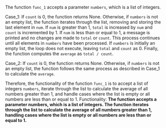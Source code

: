 The function `func_1` accepts a parameter `numbers`, which is a list of integers. 

Case_1: If `count` is 0, the function returns None. Otherwise, if `numbers` is not an empty list, the function iterates through the list, removing and storing the last element in `num`. If `num` is greater than 1, `total` is increased by `num` and `count` is incremented by 1. If `num` is less than or equal to 1, a message is printed and no changes are made to `total` or `count`. This process continues until all elements in `numbers` have been processed. If `numbers` is initially an empty list, the loop does not execute, leaving `total` and `count` as 0. Finally, the function computes the `average` as `total / count`.

Case_2: If `count` is 0, the function returns None. Otherwise, if `numbers` is not an empty list, the function follows the same process as described in Case_1 to calculate the `average`.

Therefore, the functionality of the function `func_1` is to accept a list of integers `numbers`, iterate through the list to calculate the average of all numbers greater than 1, and handle cases where the list is empty or all numbers are less than or equal to 1.
Functionality: **The function accepts a parameter numbers, which is a list of integers. The function iterates through the list to calculate the average of all numbers greater than 1, handling cases where the list is empty or all numbers are less than or equal to 1.**